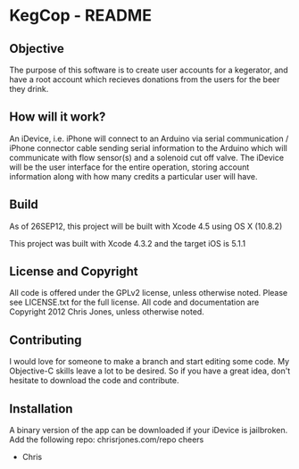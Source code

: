 # KegCop - README

## Objective
The purpose of this software is to create user accounts for a kegerator, and have a root account which recieves donations from the users for the beer they drink.

## How will it work?
An iDevice, i.e. iPhone will connect to an Arduino via serial communication / iPhone connector cable sending serial information to the Arduino which will communicate with flow sensor(s) and a solenoid cut off valve.  The iDevice will be the user interface for the entire operation, storing account information along with how many credits a particular user will have.

## Build
As of 26SEP12, this project will be built with Xcode 4.5 using OS X (10.8.2)

This project was built with Xcode 4.3.2 and the target iOS is 5.1.1

## License and Copyright
All code is offered under the GPLv2 license, unless otherwise noted.  Please see LICENSE.txt for
the full license.  All code and documentation are Copyright 2012 Chris Jones, unless otherwise
noted.

## Contributing
I would love for someone to make a branch and start editing some code.  My Objective-C skills leave
a lot to be desired.  So if you have a great idea, don't hesitate to download the code and
contribute.

## Installation
A binary version of the app can be downloaded if your iDevice is jailbroken.  Add the following
repo: chrisrjones.com/repo
cheers
- Chris
